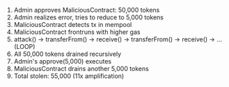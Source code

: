 1. Admin approves MaliciousContract: 50,000 tokens
2. Admin realizes error, tries to reduce to 5,000 tokens
3. MaliciousContract detects tx in mempool
4. MaliciousContract frontruns with higher gas
5. attack() → transferFrom() → receive() → transferFrom() → receive() → ... (LOOP)
6. All 50,000 tokens drained recursively
7. Admin's approve(5,000) executes
8. MaliciousContract drains another 5,000 tokens
9. Total stolen: 55,000 (11x amplification)
